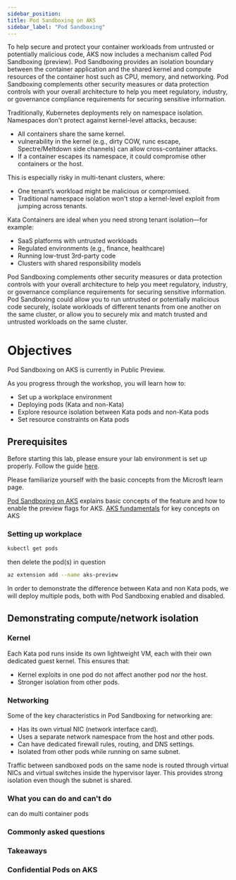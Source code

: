 ```yaml
---
sidebar_position: 
title: Pod Sandboxing on AKS
sidebar_label: "Pod Sandboxing"
---
```


To help secure and protect your container workloads from untrusted or potentially malicious code, AKS now includes a mechanism called Pod Sandboxing (preview). Pod Sandboxing provides an isolation boundary between the container application and the shared kernel and compute resources of the container host such as CPU, memory, and networking. Pod Sandboxing complements other security measures or data protection controls with your overall architecture to help you meet regulatory, industry, or governance compliance requirements for securing sensitive information.

Traditionally, Kubernetes deployments rely on namespace isolation. Namespaces don't protect against kernel-level attacks, because:

- All containers share the same kernel.
- vulnerability in the kernel (e.g., dirty COW, runc escape, Spectre/Meltdown side channels) can allow cross-container attacks.
- If a container escapes its namespace, it could compromise other containers or the host.

This is especially risky in multi-tenant clusters, where:

- One tenant’s workload might be malicious or compromised.
- Traditional namespace isolation won't stop a kernel-level exploit from jumping across tenants.

Kata Containers are ideal when you need strong tenant isolation—for example:

- SaaS platforms with untrusted workloads
- Regulated environments (e.g., finance, healthcare)
- Running low-trust 3rd-party code
- Clusters with shared responsibility models

Pod Sandboxing complements other security measures or data protection controls with your overall architecture to help you meet regulatory, industry, or governance compliance requirements for securing sensitive information. Pod Sandboxing could allow you to run untrusted or potentially malicious code securely, isolate workloads of different tenants from one another on the same cluster, or allow you to securely mix and match trusted and untrusted workloads on the same cluster. 

# Objectives

Pod Sandboxing on AKS is currently in Public Preview.

As you progress through the workshop, you will learn how to:

- Set up a workplace environment
- Deploying pods (Kata and non-Kata)
- Explore resource isolation between Kata pods and non-Kata pods
- Set resource constraints on Kata pods

## Prerequisites

Before starting this lab, please ensure your lab environment is set up properly. Follow the guide [here](https://azure-samples.github.io/aks-labs/docs/getting-started/setting-up-lab-environment/).

Please familiarize yourself with the basic concepts from the Microsft learn page.

[Pod Sandboxing on AKS](https://learn.microsoft.com/en-us/azure/aks/use-pod-sandboxing) explains basic concepts of the feature and how to enable the preview flags for AKS.
[AKS fundamentals](https://azure-samples.github.io/aks-labs/docs/getting-started/k8s-aks-fundamentals) for key concepts on AKS

### Setting up workplace

```bash
kubectl get pods
```

then delete the pod(s) in question

```bash
az extension add --name aks-preview
```

In order to demonstrate the difference between Kata and non Kata pods, we will deploy multiple pods, both with Pod Sandboxing enabled and disabled.

## Demonstrating compute/network isolation

### Kernel

Each Kata pod runs inside its own lightweight VM, each with their own dedicated guest kernel. This ensures that:

- Kernel exploits in one pod do not affect another pod nor the host.
- Stronger isolation from other pods.

### Networking

Some of the key characteristics in Pod Sandboxing for networking are:

- Has its own virtual NIC (network interface card).
- Uses a separate network namespace from the host and other pods.
- Can have dedicated firewall rules, routing, and DNS settings.
- Isolated from other pods while running on same subnet.

Traffic between sandboxed pods on the same node is routed through virtual NICs and virtual switches inside the hypervisor layer. This provides strong isolation even though the subnet is shared.

### What you can do and can't do 

can do multi container pods

### Commonly asked questions

### Takeaways

### Confidential Pods on AKS

